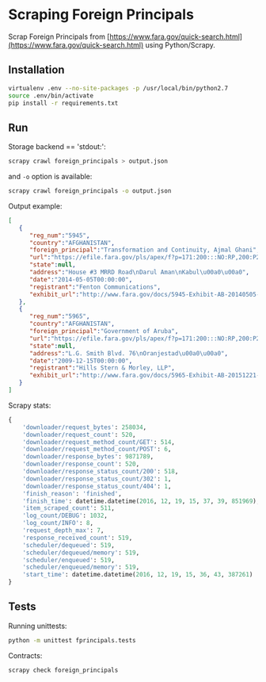 # Scraping Foreign Principals

Scrap Foreign Principals from [https://www.fara.gov/quick-search.html](https://www.fara.gov/quick-search.html) using Python/Scrapy.

## Installation

```bash
virtualenv .env --no-site-packages -p /usr/local/bin/python2.7
source .env/bin/activate
pip install -r requirements.txt
```

## Run

Storage backend == 'stdout:': 
```bash
scrapy crawl foreign_principals > output.json
```

and `-o` option is available:
```bash
scrapy crawl foreign_principals -o output.json
```

Output example:
```json
[  
   {  
      "reg_num":"5945",
      "country":"AFGHANISTAN",
      "foreign_principal":"Transformation and Continuity, Ajmal Ghani",
      "url":"https://efile.fara.gov/pls/apex/f?p=171:200:::NO:RP,200:P200_REG_NUMBER,P200_DOC_TYPE,P200_COUNTRY:5945,Exhibit%20AB,AFGHANISTAN",
      "state":null,
      "address":"House #3 MRRD Road\nDarul Aman\nKabul\u00a0\u00a0",
      "date":"2014-05-05T00:00:00",
      "registrant":"Fenton Communications",
      "exhibit_url":"http://www.fara.gov/docs/5945-Exhibit-AB-20140505-10.pdf"
   },
   {  
      "reg_num":"5965",
      "country":"AFGHANISTAN",
      "foreign_principal":"Government of Aruba",
      "url":"https://efile.fara.gov/pls/apex/f?p=171:200:::NO:RP,200:P200_REG_NUMBER,P200_DOC_TYPE,P200_COUNTRY:5965,Exhibit%20AB,ARUBA",
      "state":null,
      "address":"L.G. Smith Blvd. 76\nOranjestad\u00a0\u00a0",
      "date":"2009-12-15T00:00:00",
      "registrant":"Hills Stern & Morley, LLP",
      "exhibit_url":"http://www.fara.gov/docs/5965-Exhibit-AB-20151221-5.pdf"
   }
]
```

Scrapy stats:
```python
{
    'downloader/request_bytes': 258034,
    'downloader/request_count': 520,
    'downloader/request_method_count/GET': 514,
    'downloader/request_method_count/POST': 6,
    'downloader/response_bytes': 9871789,
    'downloader/response_count': 520,
    'downloader/response_status_count/200': 518,
    'downloader/response_status_count/302': 1,
    'downloader/response_status_count/404': 1,
    'finish_reason': 'finished',
    'finish_time': datetime.datetime(2016, 12, 19, 15, 37, 39, 851969),
    'item_scraped_count': 511,
    'log_count/DEBUG': 1032,
    'log_count/INFO': 8,
    'request_depth_max': 7,
    'response_received_count': 519,
    'scheduler/dequeued': 519,
    'scheduler/dequeued/memory': 519,
    'scheduler/enqueued': 519,
    'scheduler/enqueued/memory': 519,
    'start_time': datetime.datetime(2016, 12, 19, 15, 36, 43, 387261)
}
```

## Tests

Running unittests:
```bash
python -m unittest fprincipals.tests
```

Contracts:
```bash
scrapy check foreign_principals
```
